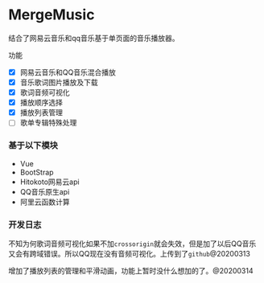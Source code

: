 # MergeMusic
结合了网易云音乐和qq音乐基于单页面的音乐播放器。

功能
* [x] 网易云音乐和QQ音乐混合播放
* [x] 音乐歌词图片播放及下载
* [x] 歌词音频可视化
* [x] 播放顺序选择
* [x] 播放列表管理
* [ ] 歌单专辑特殊处理

### 基于以下模块
* Vue
* BootStrap
* Hitokoto网易云api
* QQ音乐原生api
* 阿里云函数计算

### 开发日志
不知为何歌词音频可视化如果不加`crossorigin`就会失效，但是加了以后QQ音乐又会有跨域错误。所以QQ现在没有音频可视化。上传到了`github`@20200313

增加了播放列表的管理和平滑动画，功能上暂时没什么想加的了。@20200314
